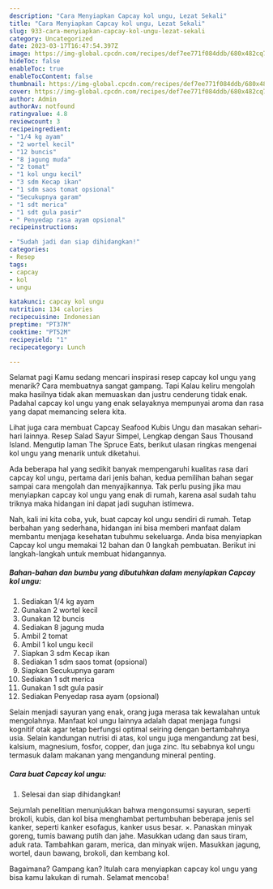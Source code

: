 ```yaml
---
description: "Cara Menyiapkan Capcay kol ungu, Lezat Sekali"
title: "Cara Menyiapkan Capcay kol ungu, Lezat Sekali"
slug: 933-cara-menyiapkan-capcay-kol-ungu-lezat-sekali
category: Uncategorized
date: 2023-03-17T16:47:54.397Z
image: https://img-global.cpcdn.com/recipes/def7ee771f084ddb/680x482cq70/capcay-kol-ungu-foto-resep-utama.jpg
hideToc: false
enableToc: true
enableTocContent: false
thumbnail: https://img-global.cpcdn.com/recipes/def7ee771f084ddb/680x482cq70/capcay-kol-ungu-foto-resep-utama.jpg
cover: https://img-global.cpcdn.com/recipes/def7ee771f084ddb/680x482cq70/capcay-kol-ungu-foto-resep-utama.jpg
author: Admin
authorAv: notfound
ratingvalue: 4.8
reviewcount: 3
recipeingredient:
- "1/4 kg ayam"
- "2 wortel kecil"
- "12 buncis"
- "8 jagung muda"
- "2 tomat"
- "1 kol ungu kecil"
- "3 sdm Kecap ikan"
- "1 sdm saos tomat opsional"
- "Secukupnya garam"
- "1 sdt merica"
- "1 sdt gula pasir"
- " Penyedap rasa ayam opsional"
recipeinstructions:

- "Sudah jadi dan siap dihidangkan!"
categories:
- Resep
tags:
- capcay
- kol
- ungu

katakunci: capcay kol ungu 
nutrition: 134 calories
recipecuisine: Indonesian
preptime: "PT37M"
cooktime: "PT52M"
recipeyield: "1"
recipecategory: Lunch

---
```



Selamat pagi Kamu sedang mencari inspirasi resep capcay kol ungu yang menarik? Cara membuatnya sangat gampang. Tapi Kalau keliru mengolah maka hasilnya tidak akan memuaskan dan justru cenderung tidak enak. Padahal capcay kol ungu yang enak selayaknya mempunyai aroma dan rasa yang dapat memancing selera kita.


Lihat juga cara membuat Capcay Seafood Kubis Ungu dan masakan sehari-hari lainnya. Resep Salad Sayur Simpel, Lengkap dengan Saus Thousand Island. Mengutip laman The Spruce Eats, berikut ulasan ringkas mengenai kol ungu yang menarik untuk diketahui.

Ada beberapa hal yang sedikit banyak mempengaruhi kualitas rasa dari capcay kol ungu, pertama dari jenis bahan, kedua pemilihan bahan segar sampai cara mengolah dan menyajikannya. Tak perlu pusing jika mau menyiapkan capcay kol ungu yang enak di rumah, karena asal sudah tahu triknya maka hidangan ini dapat jadi suguhan istimewa.


Nah, kali ini kita coba, yuk, buat capcay kol ungu sendiri di rumah. Tetap berbahan yang sederhana, hidangan ini bisa memberi manfaat dalam membantu menjaga kesehatan tubuhmu sekeluarga. Anda bisa menyiapkan Capcay kol ungu memakai 12 bahan dan 0 langkah pembuatan. Berikut ini langkah-langkah untuk membuat hidangannya.

<!--inarticleads1-->

##### Bahan-bahan dan bumbu yang dibutuhkan dalam menyiapkan Capcay kol ungu:

1. Sediakan 1/4 kg ayam
1. Gunakan 2 wortel kecil
1. Gunakan 12 buncis
1. Sediakan 8 jagung muda
1. Ambil 2 tomat
1. Ambil 1 kol ungu kecil
1. Siapkan 3 sdm Kecap ikan
1. Sediakan 1 sdm saos tomat (opsional)
1. Siapkan Secukupnya garam
1. Sediakan 1 sdt merica
1. Gunakan 1 sdt gula pasir
1. Sediakan  Penyedap rasa ayam (opsional)


Selain menjadi sayuran yang enak, orang juga merasa tak kewalahan untuk mengolahnya. Manfaat kol ungu lainnya adalah dapat menjaga fungsi kognitif otak agar tetap berfungsi optimal seiring dengan bertambahnya usia. Selain kandungan nutrisi di atas, kol ungu juga mengandung zat besi, kalsium, magnesium, fosfor, copper, dan juga zinc. Itu sebabnya kol ungu termasuk dalam makanan yang mengandung mineral penting. 

<!--inarticleads2-->

##### Cara buat Capcay kol ungu:


1. Selesai dan siap dihidangkan!

Sejumlah penelitian menunjukkan bahwa mengonsumsi sayuran, seperti brokoli, kubis, dan kol bisa menghambat pertumbuhan beberapa jenis sel kanker, seperti kanker esofagus, kanker usus besar. ×. Panaskan minyak goreng, tumis bawang putih dan jahe. Masukkan udang dan saus tiram, aduk rata. Tambahkan garam, merica, dan minyak wijen. Masukkan jagung, wortel, daun bawang, brokoli, dan kembang kol. 

Bagaimana? Gampang kan? Itulah cara menyiapkan capcay kol ungu yang bisa kamu lakukan di rumah. Selamat mencoba!
